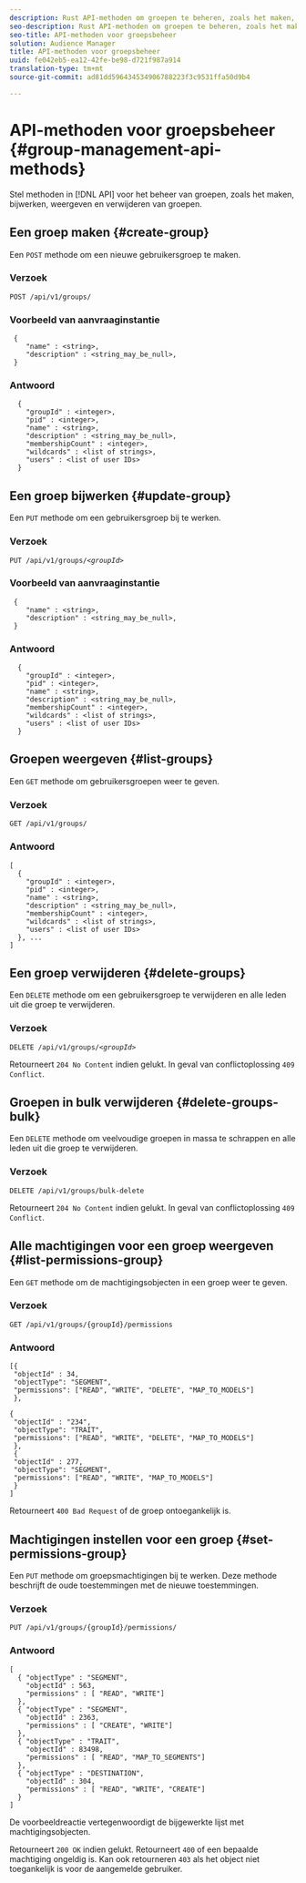 ```yaml
---
description: Rust API-methoden om groepen te beheren, zoals het maken, bijwerken, weergeven en verwijderen van groepen.
seo-description: Rust API-methoden om groepen te beheren, zoals het maken, bijwerken, weergeven en verwijderen van groepen.
seo-title: API-methoden voor groepsbeheer
solution: Audience Manager
title: API-methoden voor groepsbeheer
uuid: fe042eb5-ea12-42fe-be98-d721f987a914
translation-type: tm+mt
source-git-commit: ad81dd596434534906788223f3c9531ffa50d9b4

---
```



# API-methoden voor groepsbeheer {#group-management-api-methods}

Stel methoden in [!DNL API] voor het beheer van groepen, zoals het maken, bijwerken, weergeven en verwijderen van groepen.

<!-- c_rest_api_user_man_group.xml -->

## Een groep maken {#create-group}

Een `POST` methode om een nieuwe gebruikersgroep te maken.

<!-- r_rest_api_group_create.xml -->

### Verzoek

`POST /api/v1/groups/`

### Voorbeeld van aanvraaginstantie

```
 {
    "name" : <string>,
    "description" : <string_may_be_null>,
 }
```

### Antwoord

```
  {
    "groupId" : <integer>,
    "pid" : <integer>,
    "name" : <string>,
    "description" : <string_may_be_null>,
    "membershipCount" : <integer>,
    "wildcards" : <list of strings>,
    "users" : <list of user IDs>
  }
```

## Een groep bijwerken {#update-group}

Een `PUT` methode om een gebruikersgroep bij te werken.

<!--
r_rest_api_group_update.xml
-->

### Verzoek

`PUT /api/v1/groups/`*`<groupId>`*

### Voorbeeld van aanvraaginstantie

```
 {
    "name" : <string>,
    "description" : <string_may_be_null>,
 }
```

### Antwoord

```
  {
    "groupId" : <integer>,
    "pid" : <integer>,
    "name" : <string>,
    "description" : <string_may_be_null>,
    "membershipCount" : <integer>,
    "wildcards" : <list of strings>,
    "users" : <list of user IDs>
  }
```

## Groepen weergeven {#list-groups}

Een `GET` methode om gebruikersgroepen weer te geven.

<!--
r_rest_api_group_list.xml
-->

### Verzoek

`GET /api/v1/groups/`

### Antwoord

```
[
  { 
    "groupId" : <integer>,
    "pid" : <integer>,
    "name" : <string>,
    "description" : <string_may_be_null>,
    "membershipCount" : <integer>,
    "wildcards" : <list of strings>,
    "users" : <list of user IDs>
  }, ...
]
```

## Een groep verwijderen {#delete-groups}

Een `DELETE` methode om een gebruikersgroep te verwijderen en alle leden uit die groep te verwijderen.

<!-- r_rest_api_group_delete.xml -->

### Verzoek

`DELETE /api/v1/groups/`*`<groupId>`*

Retourneert `204 No Content` indien gelukt. In geval van conflictoplossing `409 Conflict`.

## Groepen in bulk verwijderen {#delete-groups-bulk}

Een `DELETE` methode om veelvoudige groepen in massa te schrappen en alle leden uit die groep te verwijderen.

<!-- r_rest_api_group_delete_bulk.xml -->

### Verzoek

`DELETE /api/v1/groups/bulk-delete`

Retourneert `204 No Content` indien gelukt. In geval van conflictoplossing `409 Conflict`.

## Alle machtigingen voor een groep weergeven {#list-permissions-group}

Een `GET` methode om de machtigingsobjecten in een groep weer te geven.

<!-- r_rest_api_perm_list_group.xml -->

### Verzoek

`GET /api/v1/groups/{groupId}/permissions`

### Antwoord

```
[{
 "objectId" : 34,
 "objectType": "SEGMENT",
 "permissions": ["READ", "WRITE", "DELETE", "MAP_TO_MODELS"]
 },

{
 "objectId" : "234",
 "objectType": "TRAIT",
 "permissions": ["READ", "WRITE", "DELETE", "MAP_TO_MODELS"]
 },
 {
 "objectId" : 277,
 "objectType": "SEGMENT",
 "permissions": ["READ", "WRITE", "MAP_TO_MODELS"]
 }
]
```

Retourneert `400 Bad Request` of de groep ontoegankelijk is.

## Machtigingen instellen voor een groep {#set-permissions-group}

Een `PUT` methode om groepsmachtigingen bij te werken. Deze methode beschrijft de oude toestemmingen met de nieuwe toestemmingen.

<!-- r_rest_api_perm_set.xml -->

### Verzoek

`PUT /api/v1/groups/{groupId}/permissions/`

### Antwoord

```
[ 
  { "objectType" : "SEGMENT",
    "objectId" : 563,
    "permissions" : [ "READ", "WRITE"]
  },
  { "objectType" : "SEGMENT",
    "objectId" : 2363,
    "permissions" : [ "CREATE", "WRITE"]
  },
  { "objectType" : "TRAIT",
    "objectId" : 83498,
    "permissions" : [ "READ", "MAP_TO_SEGMENTS"]
  },
  { "objectType" : "DESTINATION",
    "objectId" : 304,
    "permissions" : [ "READ", "WRITE", "CREATE"]
  }
]
```

De voorbeeldreactie vertegenwoordigt de bijgewerkte lijst met machtigingsobjecten.

Retourneert `200 OK` indien gelukt. Retourneert `400` of een bepaalde machtiging ongeldig is. Kan ook retourneren `403` als het object niet toegankelijk is voor de aangemelde gebruiker.